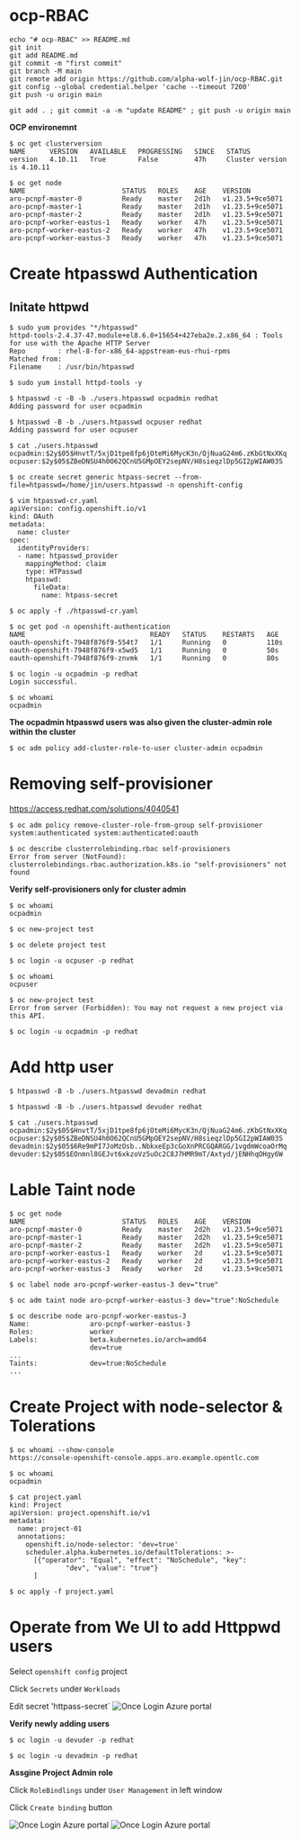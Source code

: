 # ocp-RBAC

```
echo "# ocp-RBAC" >> README.md
git init
git add README.md
git commit -m "first commit"
git branch -M main
git remote add origin https://github.com/alpha-wolf-jin/ocp-RBAC.git
git config --global credential.helper 'cache --timeout 7200'
git push -u origin main

git add . ; git commit -a -m "update README" ; git push -u origin main
```

**OCP environemnt**
```
$ oc get clusterversion
NAME      VERSION   AVAILABLE   PROGRESSING   SINCE   STATUS
version   4.10.11   True        False         47h     Cluster version is 4.10.11

$ oc get node
NAME                        STATUS   ROLES    AGE    VERSION
aro-pcnpf-master-0          Ready    master   2d1h   v1.23.5+9ce5071
aro-pcnpf-master-1          Ready    master   2d1h   v1.23.5+9ce5071
aro-pcnpf-master-2          Ready    master   2d1h   v1.23.5+9ce5071
aro-pcnpf-worker-eastus-1   Ready    worker   47h    v1.23.5+9ce5071
aro-pcnpf-worker-eastus-2   Ready    worker   47h    v1.23.5+9ce5071
aro-pcnpf-worker-eastus-3   Ready    worker   47h    v1.23.5+9ce5071

```

# Create htpasswd Authentication

## Initate httpwd
```
$ sudo yum provides "*/htpasswd"
httpd-tools-2.4.37-47.module+el8.6.0+15654+427eba2e.2.x86_64 : Tools for use with the Apache HTTP Server
Repo        : rhel-8-for-x86_64-appstream-eus-rhui-rpms
Matched from:
Filename    : /usr/bin/htpasswd

$ sudo yum install httpd-tools -y

$ htpasswd -c -B -b ./users.htpasswd ocpadmin redhat
Adding password for user ocpadmin

$ htpasswd -B -b ./users.htpasswd ocpuser redhat
Adding password for user ocpuser

$ cat ./users.htpasswd
ocpadmin:$2y$05$HnvtT/5xjD1tpe8fp6jOteMi6MycK3n/QjNuaG24m6.zKbGtNxXKq
ocpuser:$2y$05$ZBeDNSU4h0O62QCnU5GMpOEY2sepNV/H8sieqzlDp5GI2pWIAW03S

$ oc create secret generic htpass-secret --from-file=htpasswd=/home/jin/users.htpasswd -n openshift-config

$ vim htpasswd-cr.yaml
apiVersion: config.openshift.io/v1
kind: OAuth
metadata:
  name: cluster
spec:
  identityProviders:
  - name: htpasswd_provider
    mappingMethod: claim
    type: HTPasswd
    htpasswd:
      fileData:
        name: htpass-secret

$ oc apply -f ./htpasswd-cr.yaml 

$ oc get pod -n openshift-authentication
NAME                               READY   STATUS    RESTARTS   AGE
oauth-openshift-7948f876f9-554t7   1/1     Running   0          110s
oauth-openshift-7948f876f9-x5wd5   1/1     Running   0          50s
oauth-openshift-7948f876f9-znvmk   1/1     Running   0          80s

$ oc login -u ocpadmin -p redhat
Login successful.

$ oc whoami
ocpadmin

```

**The ocpadmin htpasswd users was also given the cluster-admin role within the cluster**
```
$ oc adm policy add-cluster-role-to-user cluster-admin ocpadmin

```

# Removing self-provisioner

https://access.redhat.com/solutions/4040541

```
$ oc adm policy remove-cluster-role-from-group self-provisioner system:authenticated system:authenticated:oauth

$ oc describe clusterrolebinding.rbac self-provisioners
Error from server (NotFound): clusterrolebindings.rbac.authorization.k8s.io "self-provisioners" not found

```

**Verify self-provisioners only for cluster admin**
```
$ oc whoami
ocpadmin

$ oc new-project test

$ oc delete project test

$ oc login -u ocpuser -p redhat

$ oc whoami
ocpuser

$ oc new-project test
Error from server (Forbidden): You may not request a new project via this API.

$ oc login -u ocpadmin -p redhat

```

# Add http user

```
$ htpasswd -B -b ./users.htpasswd devadmin redhat

$ htpasswd -B -b ./users.htpasswd devuder redhat

$ cat ./users.htpasswd
ocpadmin:$2y$05$HnvtT/5xjD1tpe8fp6jOteMi6MycK3n/QjNuaG24m6.zKbGtNxXKq
ocpuser:$2y$05$ZBeDNSU4h0O62QCnU5GMpOEY2sepNV/H8sieqzlDp5GI2pWIAW03S
devadmin:$2y$05$6Re9mPI7JoMzOsb..NbkxeEp3cGoXnPRCGQARGG/1vgdmWcoaOrMq
devuder:$2y$05$EOnmnl8GEJvt6xkzoVz5uOc2C8J7HMR9mT/Axtyd/jENHhqOHgy6W

```

# Lable Taint node

```
$ oc get node
NAME                        STATUS   ROLES    AGE    VERSION
aro-pcnpf-master-0          Ready    master   2d2h   v1.23.5+9ce5071
aro-pcnpf-master-1          Ready    master   2d2h   v1.23.5+9ce5071
aro-pcnpf-master-2          Ready    master   2d2h   v1.23.5+9ce5071
aro-pcnpf-worker-eastus-1   Ready    worker   2d     v1.23.5+9ce5071
aro-pcnpf-worker-eastus-2   Ready    worker   2d     v1.23.5+9ce5071
aro-pcnpf-worker-eastus-3   Ready    worker   2d     v1.23.5+9ce5071

$ oc label node aro-pcnpf-worker-eastus-3 dev="true"

$ oc adm taint node aro-pcnpf-worker-eastus-3 dev="true":NoSchedule

$ oc describe node aro-pcnpf-worker-eastus-3
Name:               aro-pcnpf-worker-eastus-3
Roles:              worker
Labels:             beta.kubernetes.io/arch=amd64
                    dev=true
...
Taints:             dev=true:NoSchedule
...

```

# Create Project with node-selector & Tolerations

```
$ oc whoami --show-console
https://console-openshift-console.apps.aro.example.opentlc.com

$ oc whoami
ocpadmin

$ cat project.yaml 
kind: Project
apiVersion: project.openshift.io/v1
metadata:
  name: project-01
  annotations:
    openshift.io/node-selector: 'dev=true'
    scheduler.alpha.kubernetes.io/defaultTolerations: >-
      [{"operator": "Equal", "effect": "NoSchedule", "key":
              "dev", "value": "true"}
      ]

$ oc apply -f project.yaml 

```

# Operate from We UI to add Httppwd users

Select `openshift config` project

Click `Secrets` under `Workloads`

Edit secret 'httpass-secret`
![Once Login Azure portal](images/ocp-RBAC-01.png)

**Verify newly adding users**
```
$ oc login -u devuder -p redhat

$ oc login -u devadmin -p redhat
```

**Assgine Project Admin role**

Click `RoleBindlings` under `User Management` in left window

Click `Create binding` button


![Once Login Azure portal](images/ocp-RBAC-02.png)
![Once Login Azure portal](images/ocp-RBAC-03.png)
